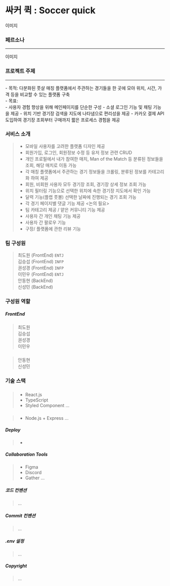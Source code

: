 # 싸커 퀵 : Soccer quick

이미지

### 페르소나
<hr>

이미지

### 프로젝트 주제
<hr>
- 목적: 다분화된 풋살 매칭 플랫폼에서 주관하는 경기들을 한 곳에 모아 위치, 시간, 가격 등을 비교할 수 있는 플랫폼 구축<br>
- 목표:<br>
    - 사용자 경험 향상을 위해 메인페이지를 단순한 구성 
    - 소셜 로그인 기능 및 채팅 기능을 제공  
    - 위치 기반 경기장 검색을 지도에 나타냄으로 편리성을 제공  
    - 카카오 결제 API 도입하여 경기장 조회부터 구매까지 짧은 프로세스 경험을 제공  
   

### 서비스 소개
>  - 모바일 사용자를 고려한 플랫폼 디자인 제공
>  - 회원가입, 로그인, 회원정보 수정 등 유저 정보 관련 CRUD
>  - 개인 프로필에서 내가 참여한 매치, Man of the Match 등 분류된 정보들을 조회, 해당 매치로 이동 가능
>  - 각 매칭 플랫폼에서 주관하는 경기 정보들을 크롤링, 분류된 정보를 카테고리화 하여 제공
>  - 회원, 비회원 사용자 모두 경기장 조회, 경기장 상세 정보 조회 가능
>  - 위치 필터링 기능으로 선택한 위치에 속한 경기장 지도에서 확인 가능
>  - 달력 기능(플랩 풋볼) 선택한 날짜에 진행되는 경기 조회 가능
>  - 각 경기 페이지별 댓글 기능 제공
>  <논의 필요>
>  - 팀 카테고리 제공 / 얕은 커뮤니티 기능 제공
>  - 사용자 간 개인 채팅 기능 제공
>  - 사용자 간 팔로우 기능
>  - 구장/ 플랫폼에 관한 리뷰 기능

### 팀 구성원
> 최도원 (FrontEnd) `ENTJ`  
> 김승섭 (FrontEnd) `INFP`  
> 권성경 (FrontEnd) `INFP`  
> 이민우 (FrontEnd) `ENTJ`  
> 안동현 (BackEnd) ` `  
> 신성민 (BackEnd) ` `  

### 구성원 역할
##### FrontEnd  
> 최도원  
> 김승섭  
> 권성경  
> 이민우  

##### <BackEnd>  
> 안동현  
> 신성민

### 기술 스택
##### <FrontEnd>
> - React.js
> - TypeScript
> - Styled Component
>  ...
##### <BackEnd>
> - Node.js + Express
>  ...
>
##### Deploy
> - 
##### Collaboration Tools
> - Figma
> - Discord
> - Gather
>  ...
>
##### 코드 컨벤션
> ...
##### Commit 컨벤션
> ...
##### .env 설정
> ...
##### Copyright
> ...
